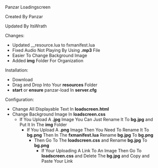 Panzar Loadingscreen

Created By Panzar

Updated By ItsWrath

Changes: 
- Updated __resource.lua to fxmanifest.lua
- Fixed Audio Not Playing By Using **.mp3** File
- Easier To Change Background Image
- Added **img** Folder For Organization

Installation: 
- Download
- Drag and Drop Into Your **resources** Folder
- **start** or **ensure** panzar-load In **server.cfg**

Configuration:
- Change All Displayable Text In **loadscreen.html**
- Change Background Image In **loadscreen.css**
  - If You Upload A **.jpg** Image You Can Just Rename It To **bg.jpg** and Put It In The **img** Folder
    - If You Upload A **.png** Image Then You Need To Rename It To **bg.png** Then In The **fxmanifest.lua** Rename **bg.jpg** To **bg.png**
      - Then Go To The **loadscreen.css** and Rename **bg.jpg** To **bg.png**
        - If Your Uploading A Link To An Image Then Go To **loadscreen.css** and Delete The **bg.jpg** and Copy and Paste Your Link
